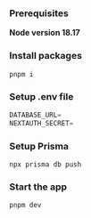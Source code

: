 ### Prerequisites

**Node version 18.17**

### Install packages

```shell
pnpm i
```

### Setup .env file

```js
DATABASE_URL=
NEXTAUTH_SECRET=
```

### Setup Prisma

```shell
npx prisma db push

```

### Start the app

```shell
pnpm dev
```
